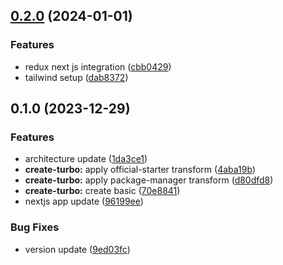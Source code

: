 ## [0.2.0](https://github.com/tarungarg/turborepo/compare/0.1.0...0.2.0) (2024-01-01)

### Features

- redux next js integration ([cbb0429](https://github.com/tarungarg/turborepo/commit/cbb0429b8825cb41a6d0a62cab4757773c07c841))
- tailwind setup ([dab8372](https://github.com/tarungarg/turborepo/commit/dab8372ef709f8492a9d98898e370e831ba431f8))

## 0.1.0 (2023-12-29)

### Features

- architecture update ([1da3ce1](https://github.com/tarungarg/turborepo/commit/1da3ce1cf4af90732a30c68c1feb34a2b725c4ca))
- **create-turbo:** apply official-starter transform ([4aba19b](https://github.com/tarungarg/turborepo/commit/4aba19b0f5b5e3026492eb19b99674ecd876fbe7))
- **create-turbo:** apply package-manager transform ([d80dfd8](https://github.com/tarungarg/turborepo/commit/d80dfd8a7392ca42be04fdae93064c23bd56eeb0))
- **create-turbo:** create basic ([70e8841](https://github.com/tarungarg/turborepo/commit/70e8841efe52bde576b92a547978e6f67ca84b85))
- nextjs app update ([96199ee](https://github.com/tarungarg/turborepo/commit/96199ee2d173efaae01bd59cf38ebafbb8d9da4e))

### Bug Fixes

- version update ([9ed03fc](https://github.com/tarungarg/turborepo/commit/9ed03fc11c70116649c4daa746b298723c4101af))
